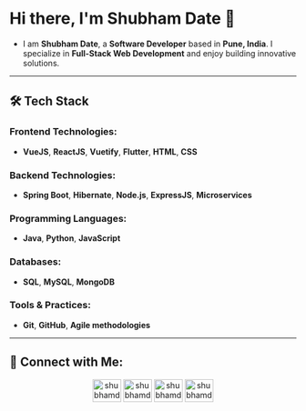# Hi there, I'm Shubham Date 👋

* I am **Shubham Date**, a **Software Developer** based in **Pune, India**. I specialize in **Full-Stack Web Development** and enjoy building innovative solutions.

---

## 🛠️ Tech Stack

### Frontend Technologies:
- **VueJS**, **ReactJS**, **Vuetify**, **Flutter**, **HTML**, **CSS**

### Backend Technologies:
- **Spring Boot**, **Hibernate**, **Node.js**, **ExpressJS**, **Microservices**

### Programming Languages:
- **Java**, **Python**, **JavaScript**

### Databases:
- **SQL**, **MySQL**, **MongoDB**

### Tools & Practices:
- **Git**, **GitHub**, **Agile methodologies**

---

## 📱 Connect with Me:

<p align="center">
<a href="https://www.linkedin.com/in/shubham-date-422aa81a0/" target="blank"><img align="center" src="https://raw.githubusercontent.com/rahuldkjain/github-profile-readme-generator/master/src/images/icons/Social/linked-in-alt.svg" alt="shubhamdate" height="40" width="50" /></a>
<a href="https://x.com/ShubhamDate9" target="blank"><img align="center" src="https://raw.githubusercontent.com/rahuldkjain/github-profile-readme-generator/master/src/images/icons/Social/twitter.svg" alt="shubhamdate" height="40" width="50" /></a>
<a href="https://www.leetcode.com/shubham_date" target="blank"><img align="center" src="https://raw.githubusercontent.com/rahuldkjain/github-profile-readme-generator/master/src/images/icons/Social/leet-code.svg" alt="shubhamdate" height="40" width="50" /></a>
<a href="https://www.hackerrank.com/shubhamdate" target="blank"><img align="center" src="https://raw.githubusercontent.com/rahuldkjain/github-profile-readme-generator/master/src/images/icons/Social/hackerrank.svg" alt="shubhamdate" height="40" width="50" /></a>
</p>

